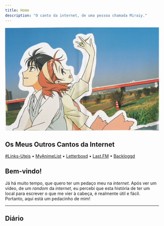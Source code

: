 ```yaml
---
title: Home
description: "O canto da internet, de uma pessoa chamada Miraiy."
---
```


![Imagem](cWCSxMq.jpg)

## Os Meus Outros Cantos da Internet

[#Links-Uteis](https://rentry.org/linksuteis) • [MyAnimeList](https://myanimelist.net/profile/Miraiy) • [Letterboxd](https://letterboxd.com/Miraiy/) • [Last.FM](https://www.last.fm/user/Miraiy) • [Backloggd](https://www.backloggd.com/u/Miraiy/)

## Bem-vindo!

Já há muito tempo, que quero ter um pedaço meu na *internet*. Após ver um vídeo, de um *random* da *internet*, eu percebi que esta história de ter um local para escrever o que me vier à cabeça, é realmente útil e fácil. Portanto, aqui está um pedacinho de mim!



---


## Diário
